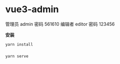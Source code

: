 # vue3-admin

管理员 admin 密码 561610
编辑者 editor 密码 123456

**安装**

```
yarn install
```

### 
```
yarn serve
```


